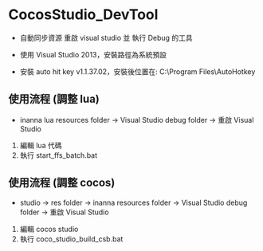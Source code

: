 # CocosStudio_DevTool

- 自動同步資源 重啟 visual studio 並 執行 Debug 的工具

- 使用 Visual Studio 2013，安裝路徑為系統預設

- 安裝 auto hit key v1.1.37.02，安裝後位置在: C:\Program Files\AutoHotkey

## 使用流程 (調整 lua)

- inanna lua resources folder → Visual Studio debug folder → 重啟 Visual Studio

1. 編輯 lua 代碼
2. 執行 start_ffs_batch.bat

## 使用流程 (調整 cocos)

- studio → res folder → inanna resources folder → Visual Studio debug folder → 重啟 Visual Studio

1. 編輯 cocos studio
2. 執行 coco_studio_build_csb.bat
